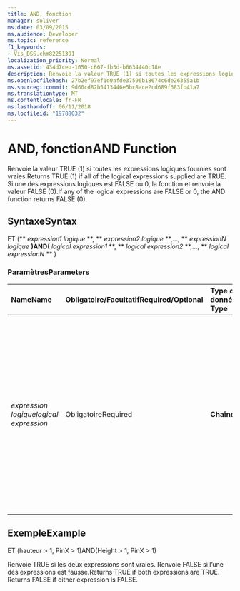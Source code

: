 ```yaml
---
title: AND, fonction
manager: soliver
ms.date: 03/09/2015
ms.audience: Developer
ms.topic: reference
f1_keywords:
- Vis_DSS.chm82251391
localization_priority: Normal
ms.assetid: 434d7ceb-1050-c667-fb3d-b6634440c18e
description: Renvoie la valeur TRUE (1) si toutes les expressions logiques fournies sont vraies. Si une des expressions logiques est FALSE ou 0, la fonction et renvoie la valeur FALSE (0).
ms.openlocfilehash: 27b2ef97ef1d0afde37596b18674c6de26355a1b
ms.sourcegitcommit: 9d60cd82b5413446e5bc8ace2cd689f683fb41a7
ms.translationtype: MT
ms.contentlocale: fr-FR
ms.lasthandoff: 06/11/2018
ms.locfileid: "19788032"
---
```

# <a name="and-function"></a><span data-ttu-id="9f4e4-104">AND, fonction</span><span class="sxs-lookup"><span data-stu-id="9f4e4-104">AND Function</span></span>

<span data-ttu-id="9f4e4-105">Renvoie la valeur TRUE (1) si toutes les expressions logiques fournies sont vraies.</span><span class="sxs-lookup"><span data-stu-id="9f4e4-105">Returns TRUE (1) if all of the logical expressions supplied are TRUE.</span></span> <span data-ttu-id="9f4e4-106">Si une des expressions logiques est FALSE ou 0, la fonction et renvoie la valeur FALSE (0).</span><span class="sxs-lookup"><span data-stu-id="9f4e4-106">If any of the logical expressions are FALSE or 0, the AND function returns FALSE (0).</span></span>
  
## <a name="syntax"></a><span data-ttu-id="9f4e4-107">Syntaxe</span><span class="sxs-lookup"><span data-stu-id="9f4e4-107">Syntax</span></span>

<span data-ttu-id="9f4e4-108">ET (** *expression1 logique* **, ** *expression2 logique* **,..., ** *expressionN logique* **)</span><span class="sxs-lookup"><span data-stu-id="9f4e4-108">AND(** *logical expression1* **, ** *logical expression2* **,..., ** *logical expressionN* ** )</span></span> 
  
### <a name="parameters"></a><span data-ttu-id="9f4e4-109">Paramètres</span><span class="sxs-lookup"><span data-stu-id="9f4e4-109">Parameters</span></span>

|<span data-ttu-id="9f4e4-110">**Name**</span><span class="sxs-lookup"><span data-stu-id="9f4e4-110">**Name**</span></span>|<span data-ttu-id="9f4e4-111">**Obligatoire/Facultatif**</span><span class="sxs-lookup"><span data-stu-id="9f4e4-111">**Required/Optional**</span></span>|<span data-ttu-id="9f4e4-112">**Type de données**</span><span class="sxs-lookup"><span data-stu-id="9f4e4-112">**Data Type**</span></span>|<span data-ttu-id="9f4e4-113">**Description**</span><span class="sxs-lookup"><span data-stu-id="9f4e4-113">**Description**</span></span>|
|:-----|:-----|:-----|:-----|
| <span data-ttu-id="9f4e4-114">_expression logique_</span><span class="sxs-lookup"><span data-stu-id="9f4e4-114">_logical expression_</span></span> <br/> |<span data-ttu-id="9f4e4-115">Obligatoire</span><span class="sxs-lookup"><span data-stu-id="9f4e4-115">Required</span></span>  <br/> |<span data-ttu-id="9f4e4-116">**Chaîne**</span><span class="sxs-lookup"><span data-stu-id="9f4e4-116">**String**</span></span> <br/> | <span data-ttu-id="9f4e4-p103">Combinaison de constantes, d’opérateurs, de fonctions et de références à des cellules ShapeSheet constituant une valeur. Toute expression donnant une valeur différente de zéro est considérée comme vraie (valeur TRUE).</span><span class="sxs-lookup"><span data-stu-id="9f4e4-p103">A combination of constants, operators, functions, and references to ShapeSheet cells that results in a value. Any expression that evaluates to a non-zero value is considered to be TRUE.</span></span>  <br/> |
   
## <a name="example"></a><span data-ttu-id="9f4e4-119">Exemple</span><span class="sxs-lookup"><span data-stu-id="9f4e4-119">Example</span></span>

<span data-ttu-id="9f4e4-120">ET (hauteur \> 1, PinX \> 1)</span><span class="sxs-lookup"><span data-stu-id="9f4e4-120">AND(Height \> 1, PinX \> 1)</span></span>
  
<span data-ttu-id="9f4e4-p104">Renvoie TRUE si les deux expressions sont vraies. Renvoie FALSE si l’une des expressions est fausse.</span><span class="sxs-lookup"><span data-stu-id="9f4e4-p104">Returns TRUE if both expressions are TRUE. Returns FALSE if either expression is FALSE.</span></span>
  

